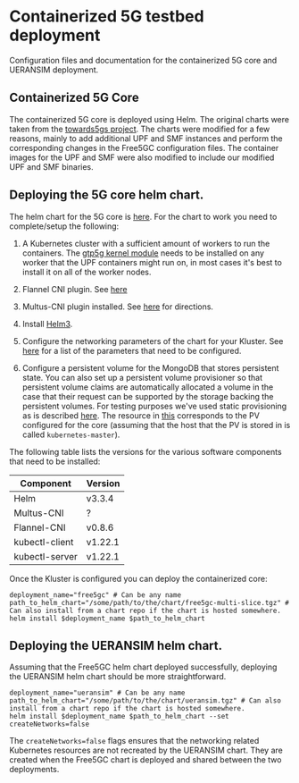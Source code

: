 # Containerized 5G testbed deployment

Configuration files and documentation for the containerized 5G core and UERANSIM deployment.

## Containerized 5G Core
The containerized 5G core is deployed using Helm. The original charts were
taken from the [towards5gs project](https://github.com/Orange-OpenSource/towards5gs-helm). The charts were
modified for a few reasons, mainly to add additional UPF and SMF instances and
perform the corresponding changes in the Free5GC configuration files. The
container images for the UPF and SMF were also modified to include our modified
UPF and SMF binaries. 

## Deploying the 5G core helm chart.
The helm chart for the 5G core is
[here](helm-charts/free5gc-multi-slice-0.1.3.tgz). For the chart to work you
need to complete/setup the following:
1. A Kubernetes cluster with a sufficient amount of workers to run the
   containers. The [gtp5g kernel module](https://github.com/PrinzOwO/gtp5g)
   needs to be installed on any worker that the UPF containers might run on, in
   most cases it's best to install it on all of the worker nodes. 

1. Flannel CNI plugin. See [here](https://github.com/flannel-io/flannel)

1. Multus-CNI plugin installed. See [here](https://github.com/k8snetworkplumbingwg/multus-cni) for directions.

1. Install [Helm3](https://helm.sh/docs/intro/install/).

1. Configure the networking parameters of the chart for your Kluster. See
   [here](https://github.com/Orange-OpenSource/towards5gs-helm/tree/main/charts/free5gc#networks-configuration)
   for a list of the parameters that need to be configured.

1. Configure a persistent volume for the MongoDB that stores persistent state.
   You can also set up a persistent volume provisioner so that persistent
   volume claims are automatically allocated a volume in the case that their
   request can be supported by the storage backing the persistent volumes. For
   testing purposes we've used static provisioning as is described
   [here](https://kubernetes.io/docs/concepts/storage/persistent-volumes/). The
   resource in [this](create-free5gc-pv.yml) corresponds to the PV configured
   for the core (assuming that the host that the PV is stored in is called
   `kubernetes-master`).

The following table lists the versions for the various software components that need to be installed:

| Component | Version |
| --------- | ------- |
| Helm      | v3.3.4 |
| Multus-CNI | ? |
| Flannel-CNI | v0.8.6 |
| kubectl-client | v1.22.1 |
| kubectl-server | v1.22.1 |

Once the Kluster is configured you can deploy the containerized core:
```shell
deployment_name="free5gc" # Can be any name
path_to_helm_chart="/some/path/to/the/chart/free5gc-multi-slice.tgz" # Can also install from a chart repo if the chart is hosted somewhere.
helm install $deployment_name $path_to_helm_chart
```

## Deploying the UERANSIM helm chart.
Assuming that the Free5GC helm chart deployed successfully, deploying the UERANSIM helm chart should be more straightforward. 
```shell
deployment_name="ueransim" # Can be any name
path_to_helm_chart="/some/path/to/the/chart/ueransim.tgz" # Can also install from a chart repo if the chart is hosted somewhere.
helm install $deployment_name $path_to_helm_chart --set createNetworks=false
```
The `createNetworks=false` flags ensures that the networking related Kubernetes
resources are not recreated by the UERANSIM chart. They are created when the
Free5GC chart is deployed and shared between the two deployments.
